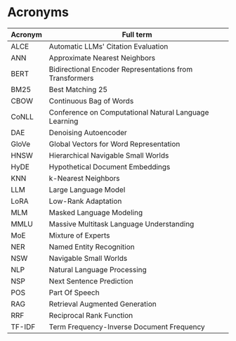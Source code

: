 # Acronyms

| Acronym | Full term |
| --- | --- |
| ALCE | Automatic LLMs' Citation Evaluation |
| ANN | Approximate Nearest Neighbors |
| BERT | Bidirectional Encoder Representations from Transformers |
| BM25 | Best Matching 25 |
| CBOW | Continuous Bag of Words |
| CoNLL | Conference on Computational Natural Language Learning |
| DAE | Denoising Autoencoder |
| GloVe | Global Vectors for Word Representation |
| HNSW | Hierarchical Navigable Small Worlds |
| HyDE | Hypothetical Document Embeddings |
| KNN | k-Nearest Neighbors |
| LLM | Large Language Model |
| LoRA | Low-Rank Adaptation |
| MLM | Masked Language Modeling |
| MMLU | Massive Multitask Language Understanding |
| MoE | Mixture of Experts |
| NER | Named Entity Recognition |
| NSW | Navigable Small Worlds |
| NLP | Natural Language Processing |
| NSP | Next Sentence Prediction |
| POS | Part Of Speech |
| RAG | Retrieval Augmented Generation |
| RRF | Reciprocal Rank Function |
| TF-IDF | Term Frequency-Inverse Document Frequency |

